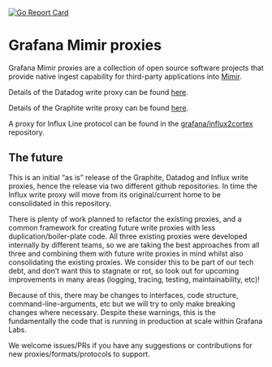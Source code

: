 <a href="https://goreportcard.com/report/github.com/grafana/mimir-proxies"><img src="https://goreportcard.com/badge/github.com/grafana/mimir-proxies" alt="Go Report Card" /></a>

# Grafana Mimir proxies

Grafana Mimir proxies are a collection of open source software projects that provide native ingest capability for third-party applications into [Mimir](https://grafana.com/oss/mimir/).

Details of the Datadog write proxy can be found [here](cmd/datadog-proxy-writes/README.md).

Details of the Graphite write proxy can be found [here](cmd/graphite-proxy-writes/README.md).

A proxy for Influx Line protocol can be found in the [grafana/influx2cortex](https://github.com/grafana/influx2cortex/) repository.

## The future

This is an initial “as is” release of the Graphite, Datadog and Influx write proxies, hence the release via two different github repositories. In time the Influx write proxy will move from its original/current home to be consolidated in this repository.

There is plenty of work planned to refactor the existing proxies, and a common framework for creating future write proxies with less duplication/boiler-plate code. All three existing proxies were developed internally by different teams, so we are taking the best approaches from all three and combining them with future write proxies in mind whilst also consolidating the existing proxies. We consider this to be part of our tech debt, and don’t want this to stagnate or rot, so look out for upcoming improvements in many areas (logging, tracing, testing, maintainability, etc)!

Because of this, there may be changes to interfaces, code structure, command-line-arguments, etc but we will try to only make breaking changes where necessary. Despite these warnings, this is the fundamentally the code that is running in production at scale within Grafana Labs.

We welcome issues/PRs if you have any suggestions or contributions for new proxies/formats/protocols to support.
